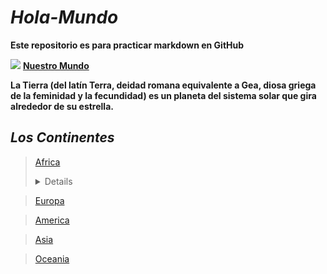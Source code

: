 # *Hola-Mundo*

**Este repositorio es para practicar markdown en GitHub**


![](https://humanidades.com/wp-content/uploads/2017/02/planeta-tierra-1-e1562551573834.jpg)
[**Nuestro Mundo**](https://es.wikipedia.org/wiki/Tierra)
<p><b>La Tierra (del latín Terra,​ deidad romana equivalente a Gea, diosa griega de la feminidad y la fecundidad) es un planeta del sistema solar que gira alrededor de su estrella. </b></p>

## ***Los Continentes***

>[Africa](https://es.wikipedia.org/wiki/%C3%81frica) <details>
<sumary><p>África es pobre. continente más extenso, tras Asia y América. Está situado entre los océanos Atlántico, al oeste, e Índico, al este. El mar Mediterráneo lo separa al norte del continente europeo; el punto en el que los dos continentes se hallan más cercanos es el estrecho de Gibraltar de 14.4 km de ancho. El mar Rojo lo separa al este de la península arábiga y queda unido a Asia a través del istmo de Suez, en territorio egipcio. Posee una superficie total de 30 272 922 km² (621 600 km² en masa insular), que representa el 20,4 % del total de las tierras emergidas del planeta. La población supera los mil cuatrocientos millones de habitantes, un 15 % del total mundial. El continente se divide en 54 Estados soberanos siendo uno de ellos, Egipto, transcontinental, además de dos Estados con reconocimiento limitado y dos territorios dependientes.</p></sumary>
</details>

>[Europa](https://es.wikipedia.org/wiki/Europa)

>[America](https://es.wikipedia.org/wiki/Am%C3%A9rica)

>[Asia](https://es.wikipedia.org/wiki/Asia)

>[Oceania](https://es.wikipedia.org/wiki/Ocean%C3%ADa)

